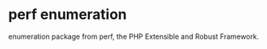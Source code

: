 perf enumeration
================

enumeration package from perf, the PHP Extensible and Robust Framework.
